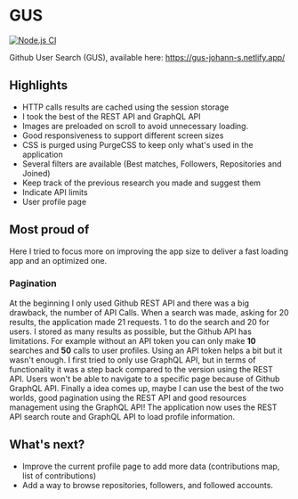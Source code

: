 # GUS

[![Node.js CI](https://github.com/Johann-S/gus/actions/workflows/node.js.yml/badge.svg?branch=main)](https://github.com/Johann-S/gus/actions/workflows/node.js.yml)


Github User Search (GUS), available here: https://gus-johann-s.netlify.app/

## Highlights

- HTTP calls results are cached using the session storage
- I took the best of the REST API and GraphQL API
- Images are preloaded on scroll to avoid unnecessary loading.
- Good responsiveness to support different screen sizes
- CSS is purged using PurgeCSS to keep only what's used in the application
- Several filters are available (Best matches, Followers, Repositories and Joined)
- Keep track of the previous research you made and suggest them
- Indicate API limits
- User profile page

## Most proud of

Here I tried to focus more on improving the app size to deliver a fast loading app and an optimized one.

### Pagination

At the beginning I only used Github REST API and there was a big drawback, the number of API Calls.
When a search was made, asking for 20 results, the application made 21 requests. 1 to do the search and 20 for users.
I stored as many results as possible, but the Github API has limitations. For example without an API token you can only make **10** searches and **50** calls to user profiles. Using an API token helps a bit but it wasn't enough.
I first tried to only use GraphQL API, but in terms of functionality it was a step back compared to the version using the REST API. Users won't be able to navigate to a specific page because of Github GraphQL API.
Finally a idea comes up, maybe I can use the best of the two worlds, good pagination using the REST API and good resources management using the GraphQL API!
The application now uses the REST API search route and GraphQL API to load profile information.

## What's next?

- Improve the current profile page to add more data (contributions map, list of contributions)
- Add a way to browse repositories, followers, and followed accounts.
